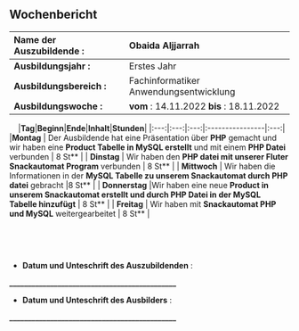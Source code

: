 ## Wochenbericht

| **Name der Auszubildende :** | Obaida Aljjarrah|
|:--------|:--------|
| **Ausbildungsjahr :** | Erstes Jahr |
| **Ausbildungsbereich :** | Fachinformatiker Anwendungsentwicklung |
| **Ausbildungswoche :** | **vom** : 14.11.2022 **bis** : 18.11.2022 |

&nbsp;
&nbsp;
|**Tag**|**Beginn**|**Ende**|**Inhalt**|**Stunden**|
|:---:|:---:|:---:|:----------------|:---:|
|**Montag** |  Der Ausbildende hat eine Präsentation über **PHP** gemacht und wir haben eine **Product Tabelle in MySQL erstellt** und mit einem **PHP Datei** verbunden   | 8 St** |
| **Dinstag** | Wir haben den **PHP datei mit unserer Fluter Snackautomat Program** verbunden | 8 St**  |
| **Mittwoch** | Wir haben die Informationen in der **MySQL Tabelle zu unserem Snackautomat durch PHP datei** gebracht |8 St** |
| **Donnerstag** |Wir haben eine neue **Product in unserem Snackautomat erstellt und durch PHP Datei in der MySQL Tabelle hinzufügt**  | 8 St** |
| **Freitag** | Wir haben mit **Snackautomat PHP und MySQL** weitergearbeitet | 8 St** |

&nbsp;

&nbsp;

* **Datum und Unteschrift des Auszubildenden** :
&nbsp;
&nbsp;

**_____________________________________________**
&nbsp;
&nbsp;

* **Datum und Unteschrift des Ausbilders** :
&nbsp;
&nbsp;

**_____________________________________________**